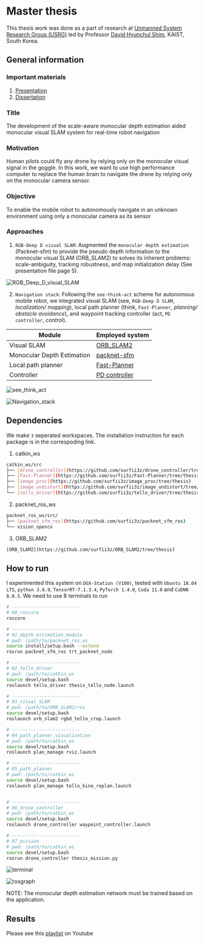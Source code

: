 # Master thesis
This thesis work was done as a part of research at [Unmanned System Research Group (USRG)](http://unmanned.kaist.ac.kr/) led by Professor [David Hyunchul Shim](http://unmanned.kaist.ac.kr/bio.html), KAIST, South Korea.
## General information
### Important materials
1) [Presentation](https://drive.google.com/file/d/1pFDCmQryXQwL2Fri5JCQbI7lf9-F2rCw/view?usp=sharing)
2) [Dissertation](https://drive.google.com/file/d/1lgIQOYwCE5o1goZx6O_hlfct3TAkHzP4/view?usp=sharing)

### Title
The development of the scale-aware monocular depth estimation aided monocular visual SLAM system for real-time robot navigation

### Motivation
Human pilots could fly any drone by relying only on the monocular visual signal in the goggle. In this work, we want to use high performance computer to replace the human brain to navigate the drone by relying only on the monocular camera sensor.

### Objective
To enable the mobile robot to autonomously navigate in an unknown environment using only a monocular camera as its sensor

### Approaches
1) `RGB-Deep D visual SLAM`: Augmented the `monocular depth estimation` (Packnet-sfm) to provide the pseudo depth information to the monocular visual SLAM (ORB_SLAM2) to solves its inherent problems: scale-ambiguity, tracking robustness, and map initialization delay (See presentation file page 5).

![RGB_Deep_D_visual_SLAM](https://github.com/surfii3z/jy_master_thesis/blob/main/media/RGB_Deep_D_visual_SLAM.png)

2) `Navigation stack`: Following the `see-think-act` scheme for autonomous mobile robot, we integrated visual SLAM (see, `RGB-Deep D SLAM`, _localization/ mapping_), local path planner (think, `Fast-Planner`, _planning/ obstacle avoidance_), and waypoint tracking controller (act, `PD controller`, _control_).

Module | Employed system
------------ | -------------
Visual SLAM | [ORB_SLAM2](https://github.com/raulmur/ORB_SLAM2)
Monocular Depth Estimation | [packnet-sfm](https://github.com/TRI-ML/packnet-sfm)
Local path planner | [Fast-Planner](https://github.com/HKUST-Aerial-Robotics/Fast-Planner)
Controller | [PD controller](https://github.com/surfii3z/drone_controller/tree/thesis)

![see_think_act](https://github.com/surfii3z/jy_master_thesis/blob/main/media/see_think_act.png)

![Navigation_stack](https://github.com/surfii3z/jy_master_thesis/blob/main/media/Navigation_stack.png)

## Dependencies
We make `3` seperated workspaces. The installation instruction for each package is in the correspoding link.
1) catkin_ws
```bash
catkin_ws/src
├── [drone_controller](https://github.com/surfii3z/drone_controller/tree/thesis)
├── [Fast-Planner](https://github.com/surfii3z/Fast-Planner/tree/thesis)
├── [image_proc](https://github.com/surfii3z/image_proc/tree/thesis)
├── [image_undistort](https://github.com/surfii3z/image_undistort/tree/thesis)
└── [tello_driver](https://github.com/surfii3z/tello_driver/tree/thesis)
```
2) packnet_ros_ws

```bash
packnet_ros_ws/src/
├── [packnet_sfm_ros](https://github.com/surfii3z/packnet_sfm_ros)
└── vision_opencv
```

3) ORB_SLAM2

```bash
[ORB_SLAM2](https://github.com/surfii3z/ORB_SLAM2/tree/thesis)
````

## How to run
I experimented this system on `DGX-Station (V100)`, tested with `Ubuntu 18.04 LTS`, `python 3.6.9`, `TensorRT-7.1.3.4`, `PyTorch 1.4.0`, `Cuda 11.0` and `CuDNN 8.0.5`.
We need to use 8 terminals to run
```bash
# -------------------------
# 00_roscore
roscore

# -------------------------
# 01_depth_estimation_module
# pwd: /path/to/packnet_ros_ws
source install/setup.bash --extend
rosrun packnet_sfm_ros trt_packnet_node

# -------------------------
# 02_tello_driver
# pwd: /path/to/catkin_ws
source devel/setup.bash
roslaunch tello_driver thesis_tello_node.launch

# -------------------------
# 03_visual_SLAM
# pwd: /path/to/ORB_SLAM2/ros
source devel/setup.bash
roslaunch orb_slam2 rgbd_tello_crop.launch

# -------------------------
# 04_path_planner_visualization
# pwd: /path/to/catkin_ws
source devel/setup.bash
roslaunch plan_manage rviz.launch

# -------------------------
# 05_path_planner
# pwd: /path/to/catkin_ws
source devel/setup.bash
roslaunch plan_manage tello_kino_replan.launch


# -------------------------
# 06_drone_controller
# pwd: /path/to/catkin_ws
source devel/setup.bash
roslaunch drone_controller waypoint_controller.launch

# -------------------------
# 07_mission
# pwd: /path/to/catkin_ws
source devel/setup.bash
rosrun drone_controller thesis_mission.py
```
![terminal](https://github.com/surfii3z/jy_master_thesis/blob/main/media/terminal.png)

![rosgraph](https://github.com/surfii3z/jy_master_thesis/blob/main/media/rosgraph.png)

NOTE: The monocular depth estimation network must be trained based on the application.

## Results
Please see this [playlist](https://www.youtube.com/watch?v=TcpziH_DZm0&list=PLy765YYpYmKxbRtEeM9Om__sBgPfIyyZO) on Youtube
